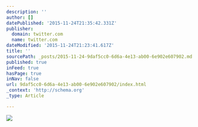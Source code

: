 ```yaml
---
description: ''
author: []
datePublished: '2015-11-24T21:35:42.331Z'
publisher:
  domain: twitter.com
  name: twitter.com
dateModified: '2015-11-24T21:23:41.617Z'
title: ''
sourcePath: _posts/2015-11-24-9daf5cc0-6d6a-4e13-ab00-6e902e607902.md
published: true
inFeed: true
hasPage: true
inNav: false
url: 9daf5cc0-6d6a-4e13-ab00-6e902e607902/index.html
_context: 'http://schema.org'
_type: Article

---
```

![](https://pbs.twimg.com/media/CUD1dOXUcAERdLD.jpg)